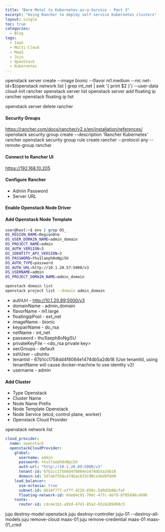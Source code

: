 ```yaml
---
title: "Bare Metal to Kubernetes-as-a-Service - Part 3"
excerpt: "Using Rancher to deploy self-service Kubernetes clusters"
layout: single
toc: true
categories:
  - Blog
tags:
  - IaaS
  - Multi-Cloud
  - MaaS
  - Juju
  - OpenStack
  - Kubernetes
---
```


openstack server create --image bionic --flavor m1.medium --nic net-id=$(openstack network list | grep int_net | awk '{ print $2 }') --user-data cloud-init rancher
openstack server list
openstack server add floating ip rancher <ip>
openstack floating ip list
 
openstack server delete rancher

#### Security Groups
https://rancher.com/docs/rancher/v2.x/en/installation/references/
openstack security group create --description 'Rancher Kubernetes' rancher
openstack security group rule create rancher  --protocol any --remote-group rancher

#### Connect to Rancher UI
https://192.168.10.205

#### Configure Rancher
- Admin Password
- Server URL

#### Enable Openstack Node Driver

#### Add Openstack Node Template
```bash
user@host:~$ env | grep OS_
OS_REGION_NAME=RegionOne
OS_USER_DOMAIN_NAME=admin_domain
OS_PROJECT_NAME=admin
OS_AUTH_VERSION=3
OS_IDENTITY_API_VERSION=3
OS_PASSWORD=thu1laeph8oNgi5U
OS_AUTH_TYPE=password
OS_AUTH_URL=http://10.1.20.57:5000/v3
OS_USERNAME=admin
OS_PROJECT_DOMAIN_NAME=admin_domain

openstack domain list
openstack project list --domain admin_domain

```
- authUrl - http://10.1.20.89:5000/v3
- domainName - admin_domain
- flavorName - m1.large
- floatingipPool - ext_net
- imageName - bionic
- keypairName - do_rsa
- netName - int_net
- password - thu1laeph8oNgi5U
- privateKeyFile - <do_rsa private key>
- secGroups - default
- sshUser - ubuntu
- tenantid - 67b1cc1758dd4f8084e1474db5a2db18 (Use tenantId, using tenantName will cause docker-machine to use identity v2)
- username - admin

#### Add Cluster
- Type Openstack
- Cluster Name
- Node Name Prefix
- Node Template Openstack
- Node Service (etcd, control plane, worker)
- Openstack Cloud Provider

openstack network list

```yaml
cloud_provider:
  name: openstack
  openstackCloudProvider:
    global: 
      username: admin
      password: thu1laeph8oNgi5U
      auth-url: "http://10.1.20.89:5000/v3"
      tenant-id: 67b1cc1758dd4f8084e1474db5a2db18
      domain-id: 5d7abf55dc474bacb33c90ca3bd9fdd0
    load_balancer:
      use-octavia: true
      subnet-id: 0610f777-afff-4228-850c-5d9d2b06cfaf
      floating-network-id: 6de04c91-70dc-477c-8e7d-0f85496c4996
    route:
      router-id: cdc4e1b1-a92d-47d1-85a2-03c6209d68c5
```

juju destroy-model openstack
juju destroy-controller juju-01 --destroy-all-models
juju remove-cloud maas-01
juju remove-credential maas-01  maas-01_cred